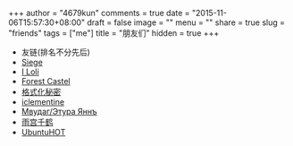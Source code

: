 +++
author = "4679kun"
comments = true
date = "2015-11-06T15:57:30+08:00"
draft = false
image = ""
menu = ""
share = true
slug = "friends"
tags = ["me"]
title = "朋友们"
hidden = true
+++
 - 友链(排名不分先后)
 - [Siege][1]
 - [I Loli][2]
 - [Forest Castel][3]
 - [格式化秘密][4]
 - [iclementine][5]
 - [Мвудаг/Этура Яннъ][6]
 - [雨宫千鹤][7]
 - [UbuntuHOT][8]
 
  [1]: https://ky0n.xyz/
  [2]: http://i-loli.net/
  [3]: http://rednik.pw/
  [4]: https://www.forloop.top/
  [5]: https://iclementine.wordpress.com/
  [6]: https://etula.me/
  [7]: https://bismarck.moe/
  [8]: https://www.ubuntuhot.com/
